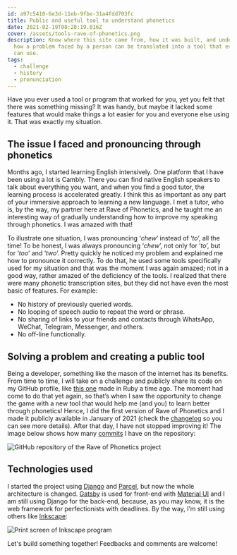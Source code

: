 ```yaml
---
id: a97c5410-6e3d-11eb-9fbe-31a4fdd703fc
title: Public and useful tool to understand phonetics
date: 2021-02-19T08:28:19.016Z
cover: /assets/tools-rave-of-phonetics.png
description: Know where this site came from, how it was built, and understand
  how a problem faced by a person can be translated into a tool that everyone
  can use.
tags:
  - challenge
  - history
  - pronunciation
---
```

Have you ever used a tool or program that worked for you, yet you felt that there was something missing? It was handy, but maybe it lacked some features that would make things a lot easier for you and everyone else using it. That was exactly my situation.

## The issue I faced and pronouncing through phonetics

Months ago, I started learning English intensively. One platform that I have been using a lot is Cambly. There you can find native English speakers to talk about everything you want, and when you find a good tutor, the learning process is accelerated greatly. I think this as important as any part of your immersive approach to learning a new language. I met a tutor, who is, by the way, my partner here at Rave of Phonetics, and he taught me an interesting way of gradually understanding how to improve my speaking through phonetics. I was amazed with that!

To illustrate one situation, I was pronouncing ‘*chew*’ instead of ‘*to*’, all the time! To be honest, I was always pronouncing ‘*chew*’, not only for ‘*to*’, but for ‘*too*’ and ‘*two*’. Pretty quickly he noticed my problem and explained me how to pronounce it correctly. To do that, he used some tools specifically used for my situation and that was the moment I was again amazed; not in a good way, rather amazed of the deficiency of the tools. I realized that there were many phonetic transcription sites, but they did not have even the most basic of features. For example:

* No history of previously queried words. 
* No looping of speech audio to repeat the word or phrase.
* No sharing of links to your friends and contacts through WhatsApp, WeChat, Telegram, Messenger, and others.
* No off-line functionally.

## Solving a problem and creating a public tool

Being a developer, something like the mason of the internet has its benefits. From time to time, I will take on a challenge and publicly share its code on my GitHub profile, like [this one](https://github.com/willianantunes/runner-said-no-one-ever) made in Ruby a time ago. The moment had come to do that yet again, so that’s when I saw the opportunity to change the game with a new tool that would help me (and you) to learn better through phonetics! Hence, I did the first version of Rave of Phonetics and I made it publicly available in January of 2021 (check the [changelog](/changelog) so you can see more details). After that day, I have not stopped improving it! The image below shows how many [commits](https://en.wikipedia.org/wiki/Commit_(version_control)) I have on the repository:

![GitHub repository of the Rave of Phonetics project](github-refactor-rop.png "A monorepo of the entire project")

## Technologies used

I started the project using [Django](https://www.djangoproject.com/) and [Parcel](https://parceljs.org/), but now the whole architecture is changed. [Gatsby](https://www.gatsbyjs.com/) is used for front-end with [Material UI](https://material-ui.com/) and I am still using Django for the back-end, because, as you may know, it is the web framework for perfectionists with deadlines. By the way, I’m still using others like [Inkscape](https://inkscape.org/):

![Print screen of Inkscape program](inkscape-rop.png "Inkscape can be used to draw things")

Let's build something together! Feedbacks and comments are welcome!